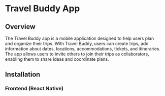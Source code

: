 # Travel Buddy App

## Overview

The Travel Buddy app is a mobile application designed to help users plan and organize their trips. With Travel Buddy, users can create trips, add information about dates, locations, accommodations, tickets, and itineraries. The app allows users to invite others to join their trips as collaborators, enabling them to share ideas and coordinate plans.

## Installation

### Frontend (React Native)
